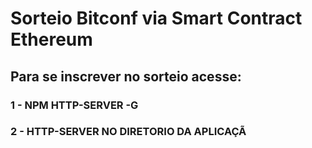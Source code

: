# Sorteio Bitconf via Smart Contract Ethereum

## Para se inscrever no sorteio acesse:


### 1 - NPM HTTP-SERVER -G
### 2 - HTTP-SERVER NO DIRETORIO DA APLICAÇÃ
